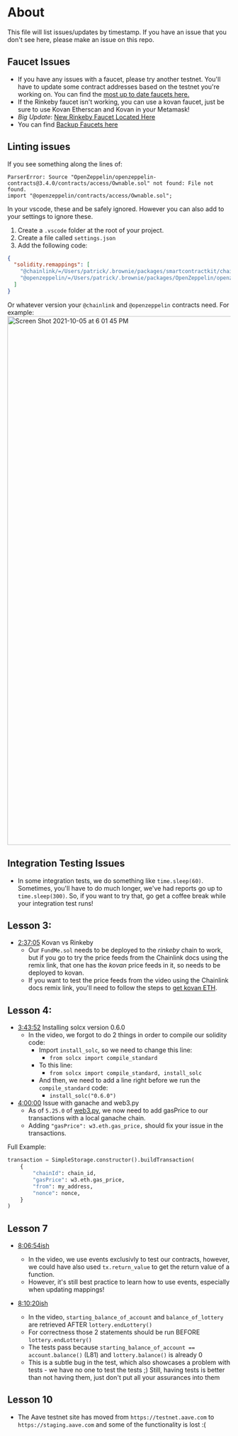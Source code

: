 # About

This file will list issues/updates by timestamp. If you have an issue that you don't see here, please make an issue on this repo. 

## Faucet Issues
- If you have any issues with a faucet, please try another testnet. You'll have to update some contract addresses based on the testnet you're working on. You can find the [most up to date faucets here.](https://docs.chain.link/docs/link-token-contracts/) 
- If the Rinkeby faucet isn't working, you can use a kovan faucet, just be sure to use Kovan Etherscan and Kovan in your Metamask!
- *Big Update*: [New Rinkeby Faucet Located Here](https://faucets.chain.link/rinkeby)
- You can find [Backup Faucets here](https://docs.chain.link/docs/link-token-contracts/#rinkeby)

## Linting issues

If you see something along the lines of:

```
ParserError: Source "OpenZeppelin/openzeppelin-contracts@3.4.0/contracts/access/Ownable.sol" not found: File not found.
import "@openzeppelin/contracts/access/Ownable.sol";
```

In your vscode, these and be safely ignored. However you can also add to your settings to ignore these. 
1. Create a `.vscode` folder at the root of your project.
2. Create a file called `settings.json`
3. Add the following code:

```json
{
  "solidity.remappings": [
    "@chainlink/=/Users/patrick/.brownie/packages/smartcontractkit/chainlink-brownie-contracts@0.2.2",
    "@openzeppelin/=/Users/patrick/.brownie/packages/OpenZeppelin/openzeppelin-contracts@4.3.2"
  ]
}
```

Or whatever version your `@chainlink` and `@openzeppelin` contracts need. For example:
<img width="1190" alt="Screen Shot 2021-10-05 at 6 01 45 PM" src="https://user-images.githubusercontent.com/54278053/136108868-15739283-0789-4ce1-bf4a-7491ea4b7c2e.png">


## Integration Testing Issues
- In some integration tests, we do something like `time.sleep(60)`. Sometimes, you'll have to do much longer, we've had reports go up to `time.sleep(300)`. So, if you want to try that, go get a coffee break while your integration test runs!

## Lesson 3:
- [2:37:05](https://youtu.be/M576WGiDBdQ?t=9425) Kovan vs Rinkeby
  - Our `FundMe.sol` needs to be deployed to the *rinkeby* chain to work, but if you go to try the price feeds from the Chainlink docs using the remix link, that one has the *kovan* price feeds in it, so needs to be deployed to kovan. 
  - If you want to test the price feeds from the video using the Chainlink docs remix link, you'll need to follow the steps to [get kovan ETH](https://docs.chain.link/docs/link-token-contracts/#kovan).  

## Lesson 4:
- [3:43:52](https://youtu.be/M576WGiDBdQ?t=13432) Installing solcx version 0.6.0
  - In the video, we forgot to do 2 things in order to compile our solidity code:
    - Import `install_solc`, so we need to change this line:
      - `from solcx import compile_standard`
    - To this line:
      - `from solcx import compile_standard, install_solc`
    - And then, we need to add a line right before we run the `compile_standard` code:
      - `install_solc("0.6.0")`
- [4:00:00](https://www.youtube.com/watch?v=M576WGiDBdQ&t=14423s) Issue with ganache and web3.py
  - As of `5.25.0` of [web3.py](https://github.com/ethereum/web3.py/tags), we now need to add gasPrice to our transactions with a local ganache chain. 
  - Adding `"gasPrice": w3.eth.gas_price,` should fix your issue in the transactions. 

Full Example:
```python
transaction = SimpleStorage.constructor().buildTransaction(
    {
        "chainId": chain_id,
        "gasPrice": w3.eth.gas_price,
        "from": my_address,
        "nonce": nonce,
    }
)
```

## Lesson 7
- [8:06:54ish](https://youtu.be/M576WGiDBdQ?t=29214)
  - In the video, we use events exclusivly to test our contracts, however, we could have also used `tx.return_value` to get the return value of a function. 
  - However, it's still best practice to learn how to use events, especially when updating mappings!

- [8:10:20ish](https://youtu.be/M576WGiDBdQ?t=29423)
  - In the video, `starting_balance_of_account` and `balance_of_lottery` are retrieved AFTER `lottery.endLottery()`
  - For correctness those 2 statements should be run BEFORE `lottery.endLottery()` 
  - The tests pass because `starting_balance_of_account == account.balance()` (L81) and `lottery.balance()` is already 0
  - This is a subtle bug in the test, which also showcases a problem with tests - we have no one to test the tests ;) Still, having tests is better than not having them, just don't put all your assurances into them


## Lesson 10
- The Aave testnet site has moved from `https://testnet.aave.com` to `https://staging.aave.com` and some of the functionality is lost :( 

